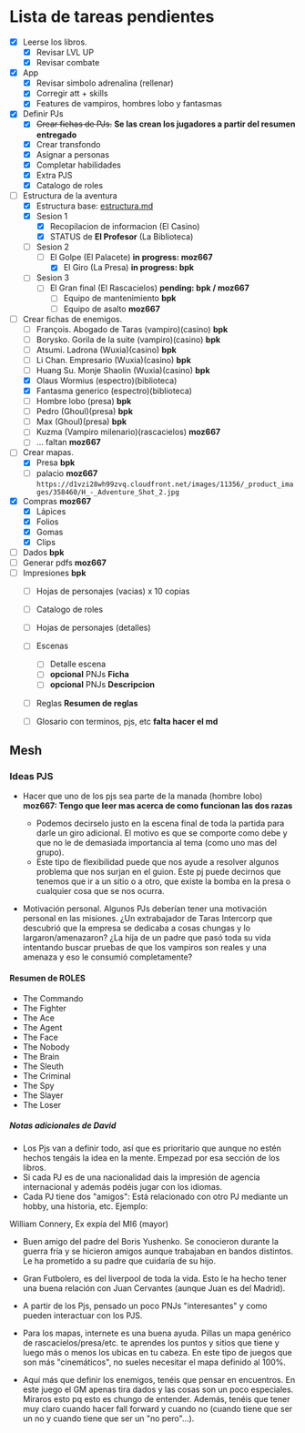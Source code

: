 # Lista de tareas pendientes

- [X] Leerse los libros.
    - [X] Revisar LVL UP
    - [X] Revisar combate
- [X] App
    - [X] Revisar simbolo adrenalina (rellenar)
    - [X] Corregir att + skills
    - [X] Features de vampiros, hombres lobo y fantasmas
- [X] Definir PJs
    - [X] ~~Crear fichas de PJs.~~ **Se las crean los jugadores a partir del resumen entregado**
    - [X] Crear transfondo
    - [X] Asignar a personas
    - [X] Completar habilidades
    - [X] Extra PJS
    - [X] Catalogo de roles
- [ ] Estructura de la aventura
    - [X] Estructura base: [estructura.md](./estructura.md)
    - [X] Sesion 1
        - [X] Recopilacion de informacion (El Casino)
        - [X] STATUS de **El Profesor** (La Biblioteca)
    - [ ] Sesion 2
        - [ ] El Golpe (El Palacete) **in progress: moz667**
            - [X] El Giro (La Presa) **in progress: bpk**
    - [ ] Sesion 3
        - [ ] El Gran final (El Rascacielos)  **pending: bpk / moz667**
            - [ ] Equipo de mantenimiento **bpk**
            - [ ] Equipo de asalto **moz667**
- [ ] Crear fichas de enemigos.
    - [ ] François. Abogado de Taras (vampiro)(casino) **bpk**
    - [ ] Borysko. Gorila de la suite (vampiro)(casino) **bpk**
    - [ ] Atsumi. Ladrona (Wuxia)(casino) **bpk**
    - [ ] Li Chan. Empresario (Wuxia)(casino) **bpk**
    - [ ] Huang Su. Monje Shaolin (Wuxia)(casino) **bpk**
    - [X] Olaus Wormius (espectro)(biblioteca)
    - [X] Fantasma generico (espectro)(biblioteca)
    - [ ] Hombre lobo (presa) **bpk**
    - [ ] Pedro (Ghoul)(presa) **bpk**
    - [ ] Max (Ghoul)(presa) **bpk**
    - [ ] Kuzma (Vampiro milenario)(rascacielos) **moz667**
    - [ ] ... faltan **moz667**
- [ ] Crear mapas.
    - [X] Presa  **bpk**
    - [ ] palacio **moz667** `https://d1vzi28wh99zvq.cloudfront.net/images/11356/_product_images/358460/H_-_Adventure_Shot_2.jpg`
- [X] Compras **moz667**
    - [X] Lápices
    - [X] Folios
    - [X] Gomas
    - [X] Clips
- [ ] Dados **bpk**
- [ ] Generar pdfs **moz667**
- [ ] Impresiones **bpk**
    - [ ] Hojas de personajes (vacias) x 10 copias
    - [ ] Catalogo de roles
    - [ ] Hojas de personajes (detalles)
    - [ ] Escenas
        - [ ] Detalle escena
        - [ ] **opcional** PNJs **Ficha**
        - [ ] **opcional** PNJs **Descripcion**
    - [ ] Reglas **Resumen de reglas**
    - [ ] Glosario con terminos, pjs, etc **falta hacer el md**


## Mesh

### Ideas PJS
* Hacer que uno de los pjs sea parte de la manada (hombre lobo) **moz667: Tengo que leer mas acerca de como funcionan las dos razas**
    * Podemos decirselo justo en la escena final de toda la partida para darle un giro adicional. El motivo es que se comporte como debe y que no le de demasiada importancia al tema (como uno mas del grupo).
    * Este tipo de flexibilidad puede que nos ayude a resolver algunos problema que nos surjan en el guion. Este pj puede decirnos que tenemos que ir a un sitio o a otro, que existe la bomba en la presa o cualquier cosa que se nos ocurra.

* Motivación personal. Algunos PJs deberían tener una motivación personal en las misiones. ¿Un extrabajador de Taras Intercorp que descubrió que la empresa se
dedicaba a cosas chungas y lo largaron/amenazaron? ¿La hija de un padre que pasó toda su vida intentando buscar pruebas de que los vampiros son reales y una amenaza
y eso le consumió completamente?

#### Resumen de ROLES
* The Commando
* The Fighter
* The Ace
* The Agent
* The Face
* The Nobody
* The Brain
* The Sleuth
* The Criminal
* The Spy
* The Slayer
* The Loser

##### Notas adicionales de David
- Los Pjs van a definir todo, así que es prioritario que aunque no estén hechos tengáis la idea en la mente. Empezad por esa sección de los libros.
- Si cada PJ es de una nacionalidad dais la impresión de agencia internacional y además podéis jugar con los idiomas.
- Cada PJ tiene dos "amigos": Está relacionado con otro PJ mediante un hobby, una historia, etc. Ejemplo:

William Connery, Ex expía del MI6 (mayor)
 - Buen amigo del padre del Boris Yushenko. Se conocieron durante la guerra fría y se hicieron amigos aunque trabajaban en bandos distintos. Le ha prometido a su padre que cuidaría de su hijo.
 - Gran Futbolero, es del liverpool de toda la vida. Esto le ha hecho tener una buena relación con Juan Cervantes (aunque Juan es del Madrid).

- A partir de los Pjs, pensado un poco PNJs "interesantes" y como pueden interactuar con los PJS.
- Para los mapas, internete es una buena ayuda. Pillas un mapa genérico de rascacielos/presa/etc. te aprendes los puntos y sitios que tiene y luego más o menos los ubicas en tu cabeza. En este tipo de juegos que son más "cinemáticos", no sueles necesitar el mapa definido al 100%. 

- Aquí más que definir los enemigos, tenéis que pensar en encuentros. En este juego el GM apenas tira dados y las cosas son un poco especiales. Miraros esto pq esto es chungo de entender. Además, tenéis que tener muy claro cuando hacer fall forward y cuando no (cuando tiene que ser un no y cuando tiene que ser un "no pero"...).
